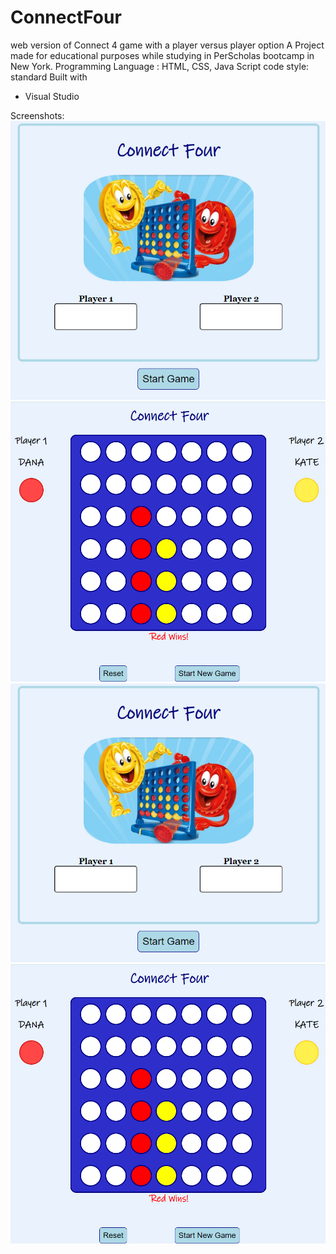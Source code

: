 # ConnectFour
web version of Connect 4 game with a player versus player option
A Project made for educational purposes while studying in PerScholas bootcamp in New York.
Programming Language : HTML, CSS, Java Script
code style: standard
Built with
* Visual Studio

Screenshots:
![welcome page of the game][welcomepage]
![gamepage][gamepage]
![welcomepage]
![gamepage]

[gamepage]: /images/gamepage.PNG
[welcomepage]: /images/connect4welcome.PNG